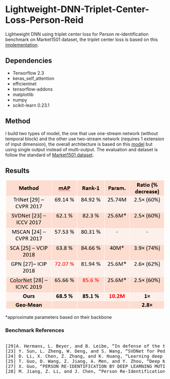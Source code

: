 # Lightweight-DNN-Triplet-Center-Loss-Person-Reid
 Lightweight DNN using triplet center loss for Person re-identification benchmark on Market1501 dataset, the triplet center loss is based on this [implementation](https://github.com/popcornell/keras-triplet-center-loss).

## Dependencies
- Tensorflow 2.3
- keras_self_attention
- efficientnet
- tensorflow-addons
- matplotlib
- numpy
- scikit-learn 0.23.1

## Method
I build two types of model, the one that use one-stream network (without temporal block) and the other use two-stream network (requires 1 extension of input dimension), the overall architecture is based on this [model](https://github.com/farhantandia/Lightweight-Multi-Task-DNN-Project-and-Benchmark) but using single output instead of multi-output. The evaluation and dataset is follow the standard of [Market1501 dataset](https://paperswithcode.com/dataset/market-1501#:~:text=Market%2D1501%20is%20a%20large,Deformable%20Part%20Models%20pedestrian%20detector.).

## Results
<p align="center">
<img src="https://github.com/farhantandia/Lightweight-DNN-Triplet-Center-Loss-Person-Reid/blob/main/results.png", width="500"><br>
</p>

*approximate parameters based on their backbone

### Benchmark References
<pre>

[29]A. Hermans, L. Beyer, and B. Leibe, “In defense of the triplet loss for person re-identification,”
[23] Y. Sun, L. Zheng, W. Deng, and S. Wang, “SVDNet for Pedestrian Retrieval,”
[24] D. Li, X. Chen, Z. Zhang, and K. Huang, “Learning deep tr-Aware features over body and latent parts for person re-identification,” 
[25] T. Guo, D. Wang, Z. Jiang, A. Men, and Y. Zhou, “Deep Network with Spatial and Channel Attention for Person Re-identification,”
[27] X. Guo, “PERSON RE-IDENTIFICATION BY DEEP LEARNING MUTI-PART INFORMATION COMPLEMENTARY 
[28] M. Jiang, Z. Li, and J. Chen, “Person Re-Identification Using Color Features and CNN Features,”

</pre>


